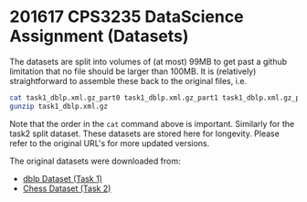 # 201617 CPS3235 DataScience Assignment (Datasets)

The datasets are split into volumes of (at most) 99MB to get past a github limitation that no file should be larger than 100MB.  It is (relatively) straightforward to assemble these back to the original files, i.e.

```bash
cat task1_dblp.xml.gz_part0 task1_dblp.xml.gz_part1 task1_dblp.xml.gz_part2 task1_dblp.xml.gz_part3 > task1_dblp.xml.gz
gunzip task1_dblp.xml.gz
```

Note that the order in the `cat` command above is important.  Similarly for the task2 split dataset.  These datasets are stored here for longevity.  Please refer to the original URL's for more updated versions.

The original datasets were downloaded from:
- [dblp Dataset (Task 1)](http://dblp.uni-trier.de/xml/)
- [Chess Dataset (Task 2)](http://www.kingbase-chess.net/)


